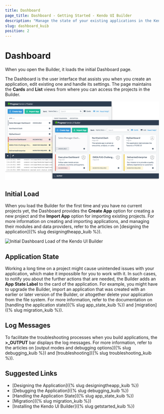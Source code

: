 ```yaml
---
title: Dashboard
page_title: Dashboard - Getting Started - Kendo UI Builder
description: "Manage the state of your existing applications in the Kendo UI Designer by using the options of its Dashboard."
slug: dashboard_kuib
position: 2
---
```


# Dashboard

When you open the Builder, it loads the initial Dashboard page.

The Dashboard is the user interface that assists you when you create an application, edit existing one and handle its settings. The page maintains the **Cards** and **List** views from where you can access the projects in the Builder.

<img src="../images/kuib-dashboard-list-cards-view.png" class="img-responsive" alt="The Dashboard Card and List View of the Kendo UI Builder"/>

## Initial Load

When you load the Builder for the first time and you have no current projects yet, the Dashboard provides the **Create App** option for creating a new project and the **Import App** option for importing existing projects. For more information on creating and importing applications, and managing their modules and data providers, refer to the articles on [designing the application]({% slug designingtheapp_kuib %}).

<img src="../../images/kuib-dashboard-initial-load.png" class="img-responsive" alt="Initial Dashboard Load of the Kendo UI Builder"/>

## Application State

Working a long time on a project might cause unintended issues with your application, which make it impossible for you to work with it. In such cases, to notify you about the further actions that are needed, the Builder adds an **App State Label** to the card of the application. For example, you might have to upgrade the Builder, import an application that was created with an earlier or later version of the Builder, or altogether delete your application from the file system. For more information, refer to the documentation on [handling the application state]({% slug app_state_kuib %}) and [migration]({% slug migration_kuib %}).

## Log Messages

To facilitate the troubleshooting processes when you build applications, the **>_OUTPUT** bar displays the log messages. For more information, refer to the articles on [output modes and debugging options]({% slug debugging_kuib %}) and [troubleshooting]({% slug troubleshooting_kuib %}).

## Suggested Links

* [Designing the Application]({% slug designingtheapp_kuib %})
* [Debugging the Application]({% slug debugging_kuib %})
* [Handling the Application State]({% slug app_state_kuib %})
* [Migration]({% slug migration_kuib %})
* [Installing the Kendo UI Builder]({% slug getstarted_kuib %})
